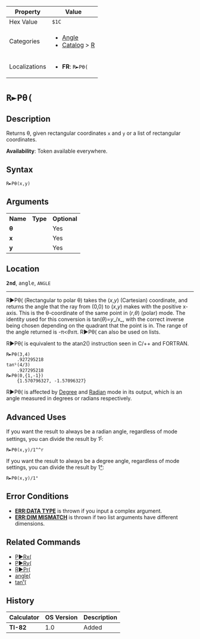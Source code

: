| Property      | Value |
|---------------|-------|
| Hex Value     | `$1C`|
| Categories    | <ul><li>[Angle](<../categories/Angle.md>)</li><li>[Catalog](<../categories/Catalog.md>) > [R](<../categories/Catalog.md#R>)</li></ul> |
| Localizations | <ul><li><b>FR</b>: `R►Pθ(`</li></ul> |

# `R►Pθ(`

## Description
Returns θ, given rectangular coordinates `x` and `y` or a list of rectangular coordinates.


<b>Availability</b>: Token available everywhere.

## Syntax
`R►Pθ(x,y)`

## Arguments
<table>
<tr><th>Name</th><th>Type</th><th>Optional</th></tr>

<tr><td><b>θ</b></td><td></td><td>Yes</td></tr>

<tr><td><b>x</b></td><td></td><td>Yes</td></tr>

<tr><td><b>y</b></td><td></td><td>Yes</td></tr>

</table>

## Location
<tt><kbd><b>2nd</b></kbd></tt>, <kbd>angle</kbd>, `ANGLE`
<hr>

R►Pθ( (Rectangular to polar θ) takes the (_x_,_y_) (Cartesian) coordinate, and returns the angle that the ray from (0,0) to (_x_,_y_) makes with the positive x-axis. This is the θ-coordinate of the same point in (_r_,_θ_) (polar) mode. The identity used for this conversion is tan(_θ_)=_y__/x_, with the correct inverse being chosen depending on the quadrant that the point is in. The range of the angle returned is -π<_θ_≤π. R►Pθ( can also be used on lists.

R►Pθ( is equivalent to the atan2() instruction seen in C/++ and FORTRAN.

```ti-basic
R►Pθ(3,4)
    .927295218
tanֿ¹(4/3)
    .927295218
R►Pθ(0,{1,-1})
    {1.570796327, -1.57096327}
```

R►Pθ( is affected by [Degree](/degree-mode) and [Radian](/radian-mode) mode in its output, which is an angle measured in degrees or radians respectively.

## Advanced Uses

If you want the result to always be a radian angle, regardless of mode settings, you can divide the result by 1<sup><a href="/radian-symbol">r</a></sup>:

```ti-basic
R►Pθ(x,y)/1^^r
```

If you want the result to always be a degree angle, regardless of mode settings, you can divide the result by 1[°](/degree-symbol):

```ti-basic
R►Pθ(x,y)/1°
```

## Error Conditions

*   **[ERR:DATA TYPE](/errors#datatype)** is thrown if you input a complex argument.
*   **[ERR:DIM MISMATCH](/errors#dimmismatch)** is thrown if two list arguments have different dimensions.

## Related Commands

*   [P►Rx(](/p-rx)
*   [P►Ry(](/p-ry)
*   [R►Pr(](/r-pr)
*   [angle(](/angle)
*   [tanֿ¹(](/tan)

## History
| Calculator | OS Version | Description |
|------------|------------|-------------|
| <b>TI-82</b> | 1.0 | Added |


